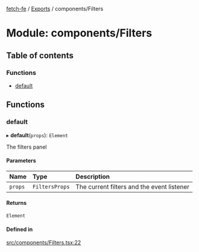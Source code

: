 [fetch-fe](../README.md) / [Exports](../modules.md) / components/Filters

# Module: components/Filters

## Table of contents

### Functions

- [default](components_Filters.md#default)

## Functions

### default

▸ **default**(`props`): `Element`

The filters panel

#### Parameters

| Name | Type | Description |
| :------ | :------ | :------ |
| `props` | `FiltersProps` | The current filters and the event listener |

#### Returns

`Element`

#### Defined in

[src/components/Filters.tsx:22](https://github.com/SimoneLazier/fetch-fe/blob/5933c5b/src/components/Filters.tsx#L22)
